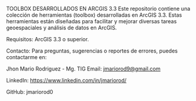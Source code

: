 TOOLBOX DESARROLLADOS EN ARCGIS 3.3
Este repositorio contiene una colección de herramientas (toolbox) desarrolladas en ArcGIS 3.3. Estas herramientas están diseñadas para facilitar y mejorar diversas tareas geoespaciales y análisis de datos en ArcGIS.

Requisitos:
ArcGIS 3.3 o superior.


Contacto:
Para preguntas, sugerencias o reportes de errores, puedes contactarme en:

Jhon Mario Rodriguez - Mg. TIG
Email: jmariorod9@gmail.com

LinkedIn: https://www.linkedin.com/in/jmariorod/

GitHub: jmariorod0
